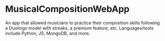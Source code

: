 # MusicalCompositionWebApp
An app that allowed musicians to practice their composition skills following a Duolingo model with streaks, a premium feature, etc. Languages/tools include Python, JS, MongoDB, and more.
